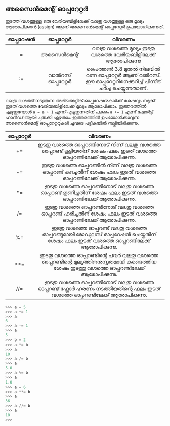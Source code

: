 ## അസൈന്‍മെന്റ് ഓപ്പറേറ്റര്‍

ഇടത്ത് വശത്തുള്ള ഒരു വേരിയബിളിലേക്ക് വലതു വശത്തുള്ള ഒരു മൂല്യം ആരോപിക്കാന്‍ (assign) ആണ് അസൈന്‍മെന്റ് ഓപ്പറേറ്റര്‍ ഉപയോഗിക്കുന്നത്.

|  ഓപ്പറേഷന്‍  | ഓപ്പറേറ്റര്‍ |   വിവരണം       |
|:-----------:|:--------:|:-----------------:|
|      =      | അസൈന്‍മെന്റ് | വലതു വശത്തെ മൂല്യം ഇടതു വശത്തെ വേരിയബിളിലേക്ക് ആരോപിക്കുന്നു |
|      :=    | വാല്‍റസ് ഓപ്പറേറ്റര്‍ | പൈത്തണ്‍ 3.8 മുതല്‍ നിലവില്‍ വന്ന ഓപ്പറേറ്റര്‍ ആണ് വല്‍റസ്. ഈ ഓപ്പറേറ്ററിനെക്കുറിച്ച് പിന്നീട് ചര്‍ച്ച ചെയ്യുന്നതാണ്. |

വലതു വശത്ത് നടത്തുന്ന അരിത്മെറ്റിക് ഓപ്പറേഷനുകള്‍ക്ക് ശേഷവും നമുക്ക് ഇടത് വശത്തെ വേരിയബിളിലേക്ക് മൂല്യം ആരോപിക്കാം. ഇത്തരത്തില്‍ എഴുതുമ്പോള്‍ `a = a + 1` എന്ന് എഴുതുന്നതിന് പകരം `a += 1` എന്ന് ഷോര്‍ട്ട് ഹാന്‍ഡ് ആയി ചുരുക്കി എഴുതാം. ഇത്തരത്തില്‍ ഉപയോഗിക്കാവുന്ന അസൈന്‍മെന്റ് ഓപ്പറേറ്ററുകള്‍ ചുവടെ പട്ടികയില്‍ നല്കിയിരിക്കുന്നു.

|ഓപ്പറേറ്റര്‍|വിവരണം|
|:-------:|:----------------------------------:|
|+=|ഇടതു വശത്തെ ഓപ്പറണ്ടിനോട് നിന്ന് വലതു വശത്തെ ഓപ്പറണ്ട് കൂട്ടിയതിന് ശേഷം ഫലം ഇടത് വശത്തെ ഓപ്പറണ്ടിലേക്ക് ആരോപിക്കുന്നു.|
|-=|ഇടതു വശത്തെ ഓപ്പറണ്ടില്‍ നിന്ന് വലതു വശത്തെ ഓപ്പറണ്ട് കുറച്ചതിന് ശേഷം ഫലം ഇടത് വശത്തെ ഓപ്പറണ്ടിലേക്ക് ആരോപിക്കുന്നു.|
|*=|ഇടതു വശത്തെ ഓപ്പറണ്ടിനോട് വലതു വശത്തെ ഓപ്പറണ്ട് ഗുണിച്ചതിന് ശേഷം ഫലം ഇടത് വശത്തെ ഓപ്പറണ്ടിലേക്ക് ആരോപിക്കുന്നു.|
|/=|ഇടതു വശത്തെ ഓപ്പറണ്ടിനോട് വലതു വശത്തെ ഓപ്പറണ്ട് ഹരിച്ചതിന് ശേഷം ഫലം ഇടത് വശത്തെ ഓപ്പറണ്ടിലേക്ക് ആരോപിക്കുന്നു.|
|%=| ഇടതു വശത്തെ ഓപ്പറണ്ട് വലതു വശത്തെ ഓപ്പറണ്ടുമായി മോഡുലസ് ഓപ്പറേഷന്‍ ചെയ്തതിന് ശേഷം ഫലം ഇടത് വശത്തെ ഓപ്പറണ്ടിലേക്ക് ആരോപിക്കുന്നു. |
|**=|ഇടതു വശത്തെ ഓപ്പറണ്ടിന്റെ പവര്‍ വലതു വശത്തെ ഓപ്പറണ്ടിന്റെ മൂല്യത്തിനനുസൃതമായി കണ്ടെത്തിയ ശേഷം ഇടത്തു വശത്തെ ഓപ്പറണ്ടിലേക്ക് ആരോപിക്കുന്നു.|
|//=|ഇടതു വശത്തെ ഓപ്പറണ്ടിനോട് വലതു വശത്തെ ഓപ്പറണ്ട് ഫ്ലോര്‍ ഹരണം നടത്തിയതിന്റെ ഫലം ഇടത് വശത്തെ ഓപ്പറണ്ടിലേക്ക് ആരോപിക്കുന്നു.|

```python
>>> a = 5
>>> a += 1
>>> a
6
>>> a -= 1
>>> a
5
>>> b = 2
>>> a *= b
>>> a
10
>>> a /= b
>>> a
5.0
>>> a %= b
>>> a
1.0
>>> a = 6
>>> a **= b
>>> a
36
>>> a //= b
>>> a
18
>>>
```